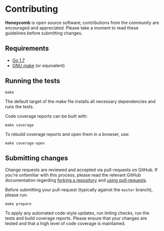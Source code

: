 # Contributing

**Honeycomb** is open source software; contributions from the community are
encouraged and appreciated. Please take a moment to read these guidelines
before submitting changes.

## Requirements

- [Go 1.7](https://golang.org/)
- [GNU make](https://www.gnu.org/software/make/) (or equivalent)

## Running the tests

    make

The default target of the make file installs all necessary dependencies and runs
the tests.

Code coverage reports can be built with:

    make coverage

To rebuild coverage reports and open them in a browser, use:

    make coverage-open

## Submitting changes

Change requests are reviewed and accepted via pull-requests on GitHub. If you're
unfamiliar with this process, please read the relevant GitHub documentation
regarding [forking a repository](https://help.github.com/articles/fork-a-repo)
and [using pull-requests](https://help.github.com/articles/using-pull-requests).

Before submitting your pull-request (typically against the `master` branch),
please run:

    make prepare

To apply any automated code-style updates, run linting checks, run the tests and
build coverage reports. Please ensure that your changes are tested and that a
high level of code coverage is maintained.
